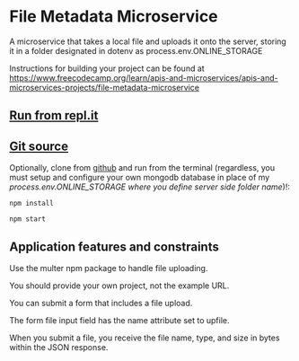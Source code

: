 # File Metadata Microservice

A microservice that takes a local file and uploads it onto the server, storing it in a folder designated in dotenv as process.env.ONLINE_STORAGE

Instructions for building your project can be found at https://www.freecodecamp.org/learn/apis-and-microservices/apis-and-microservices-projects/file-metadata-microservice

## [Run from repl.it](https://boilerplate-project-filemetadata.hurricanemark.repl.co)

## [Git source](https://github.com/hurricanemark/microservice-file-metadata.git)


Optionally, clone from [github](https://github.com/hurricanemark/microservice-file-metadata.git) and run from the terminal (regardless, you must setup and configure your own mongodb database in place of my *process.env.ONLINE_STORAGE where you define server side folder name*)!:

```
npm install

npm start
```

## Application features and constraints

Use the multer npm package to handle file uploading.

You should provide your own project, not the example URL.

You can submit a form that includes a file upload.

The form file input field has the name attribute set to upfile.

When you submit a file, you receive the file name, type, and size in bytes within the JSON response.